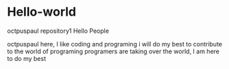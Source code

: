 # Hello-world
octpuspaul repository1
Hello People

octpuspaul here, I like coding and programing i will do my best to contribute to the world of programing 
programers are taking over the world, I am here to do my best
